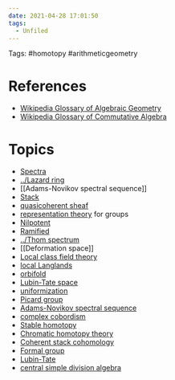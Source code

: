 ```yaml
---
date: 2021-04-28 17:01:50
tags: 
  - Unfiled
---
```


Tags: #homotopy #arithmeticgeometry

# References 

- [Wikipedia Glossary of Algebraic Geometry](https://en.wikipedia.org/wiki/Glossary_of_algebraic_geometry)
- [Wikipedia Glossary of Commutative Algebra](https://en.wikipedia.org/wiki/Glossary_of_commutative_algebra)

# Topics

- [Spectra](spectra.md)
- [../Lazard ring](../Lazard%20ring.md)
- [[Adams-Novikov spectral sequence]]
- [Stack](stack.md)
- [quasicoherent sheaf](quasicoherent%20sheaf.md)
- [representation theory](representation%20theory.md) for groups
- [Nilpotent](Nilpotent)
- [Ramified](ramified%20primes.md)
- [../Thom spectrum](../Thom%20spectrum.md)
- [[Deformation space]]
- [Local class field theory](Local%20class%20field%20theory)
- [local Langlands](Local%20Langlands%20correspondence.md)
- [orbifold](orbifold.md)
- [Lubin-Tate space](Lubin-Tate%20space)
- [uniformization](uniformization.md)
- [Picard group](Picard%20group.md)
- [Adams-Novikov spectral sequence](Adams-Novikov%20spectral%20sequence)
- [complex cobordism](complex%20cobordism)
- [Stable homotopy](Stable%20homotopy.md)
- [Chromatic homotopy theory](Chromatic%20homotopy%20theory)
- [Coherent stack cohomology](Coherent%20stack%20cohomology)
- [Formal group](Formal%20group.md)
- [Lubin-Tate](Lubin-Tate%20theory.md)
- [central simple division algebra](central%20simple%20algebra.md)